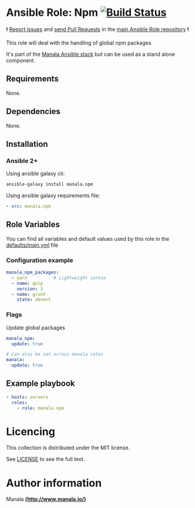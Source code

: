 # Ansible Role: Npm [![Build Status](https://travis-ci.org/manala/ansible-role-npm.svg?branch=master)](https://travis-ci.org/manala/ansible-role-npm)

:exclamation: [Report issues](https://github.com/manala/ansible-roles/issues) and [send Pull Requests](https://github.com/manala/ansible-roles/pulls) in the [main Ansible Role repository](https://github.com/manala/ansible-roles) :exclamation:

This role will deal with the handling of global npm packages.

It's part of the [Manala Ansible stack](http://www.manala.io) but can be used as a stand alone component.

## Requirements

None.

## Dependencies

None.

## Installation

### Ansible 2+

Using ansible galaxy cli:

```bash
ansible-galaxy install manala.npm
```

Using ansible galaxy requirements file:

```yaml
- src: manala.npm
```

## Role Variables

You can find all variables and default values used by this role in the [defaults/main.yml](./defaults/main.yml) file

### Configuration example

```yaml
manala_npm_packages:
  - yarn          # Lightweight syntax
  - name: gulp
    version: 3
  - name: grunt
    state: absent
```

### Flags

Update global packages
```yaml
manala_npm:
  update: true

# Can also be set across manala roles
manala:
  update: true
```

## Example playbook

```yaml
- hosts: servers
  roles:
    - role: manala.npm
```

# Licencing

This collection is distributed under the MIT license.

See [LICENSE](https://opensource.org/licenses/MIT) to see the full text.

# Author information

Manala [**(http://www.manala.io/)**](http://www.manala.io)
